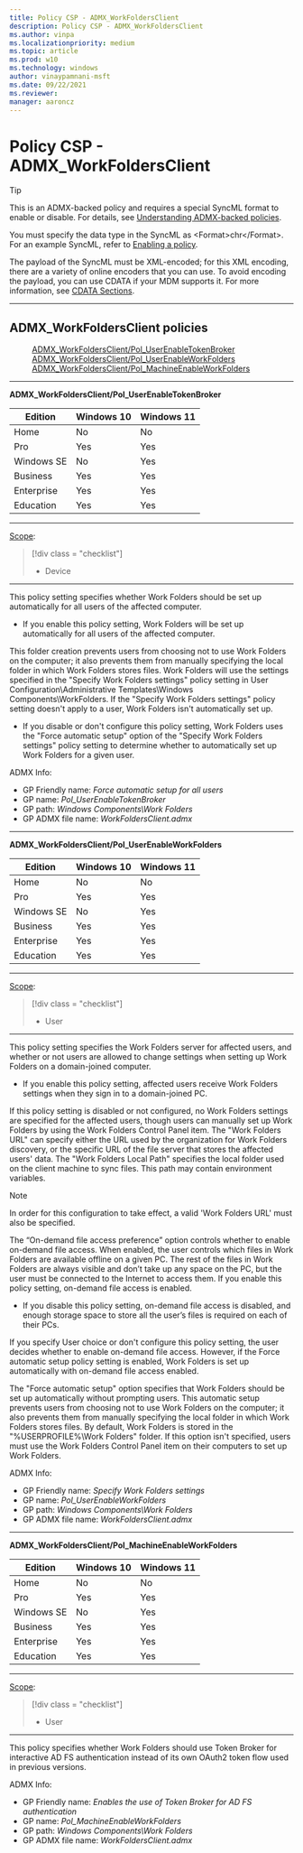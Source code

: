 ```yaml
---
title: Policy CSP - ADMX_WorkFoldersClient
description: Policy CSP - ADMX_WorkFoldersClient
ms.author: vinpa
ms.localizationpriority: medium
ms.topic: article
ms.prod: w10
ms.technology: windows
author: vinaypamnani-msft
ms.date: 09/22/2021
ms.reviewer:
manager: aaroncz
---
```


# Policy CSP - ADMX_WorkFoldersClient

> [!TIP]
> This is an ADMX-backed policy and requires a special SyncML format to enable or disable. For details, see [Understanding ADMX-backed policies](../understanding-admx-backed-policies.md).
>
> You must specify the data type in the SyncML as &lt;Format&gt;chr&lt;/Format&gt;. For an example SyncML, refer to [Enabling a policy](../understanding-admx-backed-policies.md#enabling-a-policy).
>
> The payload of the SyncML must be XML-encoded; for this XML encoding, there are a variety of online encoders that you can use. To avoid encoding the payload, you can use CDATA if your MDM supports it. For more information, see [CDATA Sections](http://www.w3.org/TR/REC-xml/#sec-cdata-sect).

<hr/>

<!--Policies-->
## ADMX_WorkFoldersClient policies

<dl>
  <dd>
    <a href="#admx-workfoldersclient-pol_userenabletokenbroker
">ADMX_WorkFoldersClient/Pol_UserEnableTokenBroker</a>
  </dd>
  <dd>
    <a href="#admx-workfoldersclient-pol_userenableworkfolders">ADMX_WorkFoldersClient/Pol_UserEnableWorkFolders</a>
  </dd>
  <dd>
    <a href="#admx-workfoldersclient-pol_machineenableworkfolders">ADMX_WorkFoldersClient/Pol_MachineEnableWorkFolders</a>
  </dd>
</dl>


<hr/>

<!--Policy-->
<a href="" id="admx-workfoldersclient-pol_userenabletokenbroker"></a>**ADMX_WorkFoldersClient/Pol_UserEnableTokenBroker**

<!--SupportedSKUs-->

|Edition|Windows 10|Windows 11|
|--- |--- |--- |
|Home|No|No|
|Pro|Yes|Yes|
|Windows SE|No|Yes|
|Business|Yes|Yes|
|Enterprise|Yes|Yes|
|Education|Yes|Yes|

<!--/SupportedSKUs-->
<hr/>

<!--Scope-->
[Scope](./policy-configuration-service-provider.md#policy-scope):

> [!div class = "checklist"]
> * Device

<hr/>

<!--/Scope-->
<!--Description-->
This policy setting specifies whether Work Folders should be set up automatically for all users of the affected computer.

- If you enable this policy setting, Work Folders will be set up automatically for all users of the affected computer.

This folder creation prevents users from choosing not to use Work Folders on the computer; it also prevents them from manually specifying the local folder in which Work Folders stores files. Work Folders will use the settings specified in the "Specify Work Folders settings" policy setting in User Configuration\Administrative Templates\Windows Components\WorkFolders. If the "Specify Work Folders settings" policy setting doesn't apply to a user, Work Folders isn't automatically set up.
- If you disable or don't configure this policy setting, Work Folders uses the "Force automatic setup" option of the "Specify Work Folders settings" policy setting to determine whether to automatically set up Work Folders for a given user.


<!--/Description-->


<!--ADMXBacked-->
ADMX Info:
-   GP Friendly name: *Force automatic setup for all users*
-   GP name: *Pol_UserEnableTokenBroker*
-   GP path: *Windows Components\Work Folders*
-   GP ADMX file name: *WorkFoldersClient.admx*

<!--/ADMXBacked-->
<!--/Policy-->

<hr/>

<!--Policy-->
<a href="" id="admx-workfoldersclient-pol_userenableworkfolders"></a>**ADMX_WorkFoldersClient/Pol_UserEnableWorkFolders**

<!--SupportedSKUs-->

|Edition|Windows 10|Windows 11|
|--- |--- |--- |
|Home|No|No|
|Pro|Yes|Yes|
|Windows SE|No|Yes|
|Business|Yes|Yes|
|Enterprise|Yes|Yes|
|Education|Yes|Yes|

<!--/SupportedSKUs-->
<hr/>

<!--Scope-->
[Scope](./policy-configuration-service-provider.md#policy-scope):

> [!div class = "checklist"]
> * User

<hr/>

<!--/Scope-->
<!--Description-->
This policy setting specifies the Work Folders server for affected users, and whether or not users are allowed to change settings when setting up Work Folders on a domain-joined computer.

- If you enable this policy setting, affected users receive Work Folders settings when they sign in to a domain-joined PC.

If this policy setting is disabled or not configured, no Work Folders settings are specified for the affected users, though users can manually set up Work Folders by using the Work Folders Control Panel item. The "Work Folders URL" can specify either the URL used by the organization for Work Folders discovery, or the specific URL of the file server that stores the affected users' data. The "Work Folders Local Path" specifies the local folder used on the client machine to sync files. This path may contain environment variables.

> [!NOTE]
> In order for this configuration to take effect, a valid 'Work Folders URL' must also be specified.

The “On-demand file access preference” option controls whether to enable on-demand file access. When enabled, the user controls which files in Work Folders are available offline on a given PC. The rest of the files in Work Folders are always visible and don’t take up any space on the PC, but the user must be connected to the Internet to access them. If you enable this policy setting, on-demand file access is enabled.

- If you disable this policy setting, on-demand file access is disabled, and enough storage space to store all the user’s files is required on each of their PCs.

If you specify User choice or don't configure this policy setting, the user decides whether to enable on-demand file access. However, if the Force automatic setup policy setting is enabled, Work Folders is set up automatically with on-demand file access enabled.

The "Force automatic setup" option specifies that Work Folders should be set up automatically without prompting users. This automatic setup prevents users from choosing not to use Work Folders on the computer; it also prevents them from manually specifying the local folder in which Work Folders stores files. By default, Work Folders is stored in the "%USERPROFILE%\Work Folders" folder. If this option isn't specified, users must use the Work Folders Control Panel item on their computers to set up Work Folders.

<!--/Description-->


<!--ADMXBacked-->
ADMX Info:
-   GP Friendly name: *Specify Work Folders settings*
-   GP name: *Pol_UserEnableWorkFolders*
-   GP path: *Windows Components\Work Folders*
-   GP ADMX file name: *WorkFoldersClient.admx*

<!--/ADMXBacked-->
<!--/Policy-->
<hr/>

<!--Policy-->
<a href="" id="admx-workfoldersclient-pol_machineenableworkfolders"></a>**ADMX_WorkFoldersClient/Pol_MachineEnableWorkFolders**

<!--SupportedSKUs-->

|Edition|Windows 10|Windows 11|
|--- |--- |--- |
|Home|No|No|
|Pro|Yes|Yes|
|Windows SE|No|Yes|
|Business|Yes|Yes|
|Enterprise|Yes|Yes|
|Education|Yes|Yes|

<!--/SupportedSKUs-->
<hr/>

<!--Scope-->
[Scope](./policy-configuration-service-provider.md#policy-scope):

> [!div class = "checklist"]
> * User

<hr/>

<!--/Scope-->
<!--Description-->
This policy specifies whether Work Folders should use Token Broker for interactive AD FS authentication instead of its own OAuth2 token flow used in previous versions.

<!--/Description-->


<!--ADMXBacked-->
ADMX Info:
-   GP Friendly name: *Enables the use of Token Broker for AD FS authentication*
-   GP name: *Pol_MachineEnableWorkFolders*
-   GP path: *Windows Components\Work Folders*
-   GP ADMX file name: *WorkFoldersClient.admx*

<!--/ADMXBacked-->
<!--/Policy-->


<!--/Policies-->